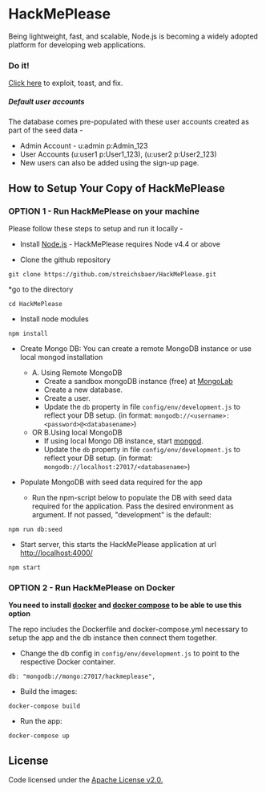 # HackMePlease

Being lightweight, fast, and scalable, Node.js is becoming a widely adopted platform for developing web applications. 


### Do it!
[Click here](http://hackmeplease.herokuapp.com/) to exploit, toast, and fix.

##### Default user accounts
The database comes pre-populated with these user accounts created as part of the seed data -
* Admin Account - u:admin p:Admin_123
* User Accounts (u:user1 p:User1_123), (u:user2 p:User2_123)
* New users can also be added using the sign-up page.

## How to Setup Your Copy of HackMePlease

### OPTION 1 - Run HackMePlease on your machine

Please follow these steps to setup and run it locally -
* Install [Node.js](http://nodejs.org/) - HackMePlease requires Node v4.4 or above

* Clone the github repository
```
git clone https://github.com/streichsbaer/HackMePlease.git
```

*go to the directory
```
cd HackMePlease
```

* Install node modules
```
npm install
```

* Create Mongo DB:
    You can create a remote MongoDB instance or use local mongod installation
    * A. Using Remote MongoDB
        * Create a sandbox mongoDB instance (free) at [MongoLab](https://mongolab.com/plans/pricing/)
        * Create a new database.
        * Create a user.
        * Update the `db` property in file `config/env/development.js` to reflect your DB setup. (in format: `mongodb://<username>:<password>@<databasename>`)
    * OR B.Using local MongoDB
        * If using local Mongo DB instance, start [mongod](http://docs.mongodb.org/manual/reference/program/mongod/#bin.mongod).
        * Update the `db` property in file `config/env/development.js` to reflect your DB setup. (in format: `mongodb://localhost:27017/<databasename>`)

* Populate MongoDB with seed data required for the app
    * Run the npm-script below to populate the DB with seed data required for the application. Pass the desired environment as argument. If not passed, "development" is the default:
```
npm run db:seed
```
* Start server, this starts the HackMePlease application at url [http://localhost:4000/](http://localhost:4000/)
```
npm start
```

### OPTION 2 - Run HackMePlease on Docker

**You need to install [docker](https://docs.docker.com/installation/) and [docker compose](https://docs.docker.com/compose/install/) to be able to use this option**

The repo includes the Dockerfile and docker-compose.yml necessary to setup the app and the db instance then connect them together.

* Change the db config in `config/env/development.js` to point to the respective Docker container.
```
db: "mongodb://mongo:27017/hackmeplease",
```
* Build the images:
```
docker-compose build
```
* Run the app:
```
docker-compose up
```

## License
Code licensed under the [Apache License v2.0.](http://www.apache.org/licenses/LICENSE-2.0)
